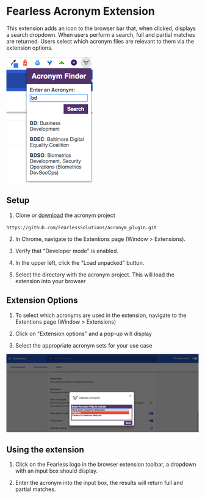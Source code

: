 # Fearless Acronym Extension

This extension adds an icon to the browser bar that, when clicked, displays a search dropdown. When users perform a search, full and partial matches are returned. Users select which acronym files are relevant to them via the extension options.

![Acronym Search Box](./images/search-box.png)

## Setup

1. Clone or [download](https://github.com/FearlessSolutions/acronym_plugin/archive/master.zip) the acronym project

`https://github.com/FearlessSolutions/acronym_plugin.git`

2. In Chrome, navigate to the Extentions page (Window > Extensions).

3. Verify that "Developer mode" is enabled.

4. In the upper left, click the "Load unpacked" button.

5. Select the directory with the acronym project. This will load the extension into your browser

## Extension Options

1. To select which acronyms are used in the extension, navigate to the Extentions page (Window > Extensions)

2. Click on "Extension options" and a pop-up will display

3. Select the appropriate acronym sets for your use case

![Acronym Extension Options](./images/extension-options.png)

## Using the extension

1. Click on the Fearless logo in the browser extension toolbar, a dropdown with an input box should display.

2. Enter the acronym into the input box, the results will return full and partial matches.
